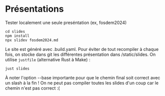 # Présentations

Tester localement une seule preséntation (ex, fosdem2024)

    cd slides
    npm install
    npx slidev fosdem2024.md

Le site est généré avec .build.yaml. Pour éviter de tout recompiler à chaque fois, on stocke dans git les différentes présentation dans /static/slides. 
On utilise `justfile` (alternative Rust à Make) :

    just slides

À noter l'option --base importante pour que le chemin final soit correct  avec un slash à la fin !
On ne peut pas compiler toutes les slides d'un coup car le chemin n'est pas correct :(
